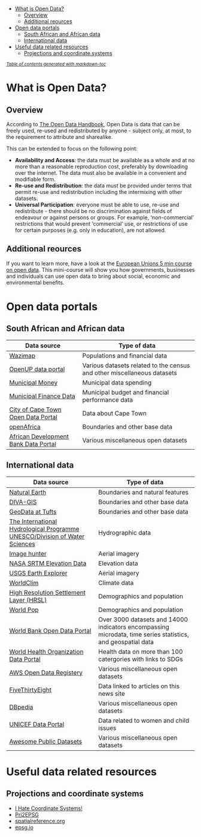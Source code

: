 - [What is Open Data?](#what-is-open-data-)
  * [Overview](#overview)
  * [Additional reources](#additional-reources)
- [Open data portals](#open-data-portals)
  * [South African and African data](#south-african-and-african-data)
  * [International data](#international-data)
- [Useful data related resources](#useful-data-related-resources)
  * [Projections and coordinate systems](#projections-and-coordinate-systems)

<small><i><a href='http://ecotrust-canada.github.io/markdown-toc/'>Table of contents generated with markdown-toc</a></i></small>


# What is Open Data?
## Overview
According to [The Open Data Handbook](https://opendatahandbook.org/guide/en/what-is-open-data/), Open Data is data that can be freely used, re-used and redistributed by anyone - subject only, at most, to the requirement to attribute and sharealike.

This can be extended to focus on the following point:

* **Availability and Access**: the data must be available as a whole and at no more than a reasonable reproduction cost, preferably by downloading over the internet. The data must also be available in a convenient and modifiable form.
* **Re-use and Redistribution**: the data must be provided under terms that permit re-use and redistribution including the intermixing with other datasets.
* **Universal Participation**: everyone must be able to use, re-use and redistribute - there should be no discrimination against fields of endeavour or against persons or groups. For example, ‘non-commercial’ restrictions that would prevent ‘commercial’ use, or restrictions of use for certain purposes (e.g. only in education), are not allowed.

## Additional reources
If you want to learn more, have a look at the [European Unions 5 min course on open data](https://www.europeandataportal.eu/elearning/en/module1/#/id/co-01). This mini-course will show you how governments, businesses and individuals can use open data to bring about social, economic and environmental benefits.

# Open data portals

## South African and African data

Data source | Type of data 
--- | --- 
[Wazimap](https://wazimap.co.za) | Populations and financial data
[OpenUP data portal](https://data.openup.org.za/dataset) | Various datasets related to the census and other miscellaneous datasets
[Municipal Money](https://municipalmoney.gov.za) | Municipal data spending
[Municipal Finance Data](https://municipaldata.treasury.gov.za) | Municipal budget and financial performance data
[City of Cape Town Open Data Portal](http://web1.capetown.gov.za/web1/opendataportal/default) | Data about Cape Town
[openAfrica](https://africaopendata.org/dataset?q=&sort=views_recent+desc) | Boundaries and other base data
[African Development Bank Data Portal](https://projectsportal.afdb.org/dataportal/) | Various miscellaneous open datasets



## International data

Data source | Type of data 
--- | --- 
[Natural Earth](http://www.naturalearthdata.com)| Boundaries and natural features 
[DIVA-GIS](http://www.diva-gis.org/gdata) | Boundaries and other base data  
[GeoData at Tufts](https://geodata.tufts.edu) | Boundaries and other base data  
[The International Hydrological Programme UNESCO/Division of Water Sciences](http://ihp-wins.unesco.org/layers/?limit=100&offset=0) | Hydrographic data
[Image hunter](https://imagehunter.apollomapping.com) | Aerial imagery
[NASA SRTM Elevation Data](https://www2.jpl.nasa.gov/srtm/) | Elevation data
[USGS Earth Explorer](https://earthexplorer.usgs.gov) | Aerial imagery
[WorldClim](https://www.worldclim.org) | Climate data
[High Resolution Settlement Layer (HRSL)](http://www.ciesin.columbia.edu/data/hrsl/) | Demographics and population
[World Pop](https://www.worldpop.org) | Demographics and population
[World Bank Open Data Portal](https://data.worldbank.org) | Over 3000 datasets and 14000 indicators encompassing microdata, time series statistics, and geospatial data
[World Health Organization Data Portal](https://www.who.int/gho/database/en/) | Health data on more than 100 catergories with links to SDGs
[AWS Open Data Registery](https://registry.opendata.aws) | Various miscellaneous open datasets
[FiveThirtyEight](https://data.fivethirtyeight.com) | Data linked to articles on this news site
[DBpedia](https://wiki.dbpedia.org) | Various miscellaneous open datasets
[UNICEF Data Portal](https://data.unicef.org) | Data related to women and child issues
[Awesome Public Datasets](https://github.com/awesomedata/awesome-public-datasets) | Various miscellaneous open datasets

# Useful data related resources

## Projections and coordinate systems
* [I Hate Coordinate Systems!](https://ihatecoordinatesystems.com/)
* [Prj2EPSG](http://prj2epsg.org/search)
* [spatialreference.org](http://spatialreference.org)
* [epsg.io](http://epsg.io)